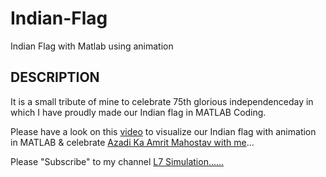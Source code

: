 # Indian-Flag
Indian Flag with Matlab using animation 
## DESCRIPTION
It is a small tribute of mine to celebrate 75th glorious independenceday in which I have proudly made our Indian flag in  MATLAB Coding.

Please have a look on this [video](https://www.youtube.com/shorts/iy9U3xXVGu8) to visualize our Indian flag with animation in MATLAB & celebrate [Azadi Ka Amrit Mahostav with me](https://amritmahotsav.nic.in/)...

Please "Subscribe" to my channel [L7 Simulation......](https://www.youtube.com/channel/UCoQk04zd1fYvXSCQkkysrDA)
